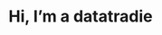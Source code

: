 # Hi, I’m a datatradie


<!---
datatradie/datatradie is a ✨ special ✨ repository because its `README.md` (this file) appears on your GitHub profile.
You can click the Preview link to take a look at your changes.
--->
